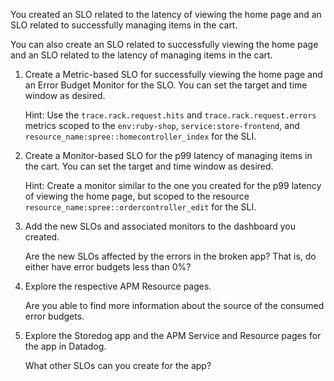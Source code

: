 You created an SLO related to the latency of viewing the home page and an SLO related to successfully managing items in the cart.

You can also create an SLO related to successfully viewing the home page and an SLO related to the latency of managing items in the cart.

1. Create a Metric-based SLO for successfully viewing the home page and an Error Budget Monitor for the SLO. You can set the target and time window as desired.

   Hint: Use the `trace.rack.request.hits` and `trace.rack.request.errors` metrics scoped to the `env:ruby-shop`, `service:store-frontend`, and `resource_name:spree::homecontroller_index` for the SLI.

2. Create a Monitor-based SLO for the p99 latency of managing items in the cart. You can set the target and time window as desired.

   Hint: Create a monitor similar to the one you created for the p99 latency of viewing the home page, but scoped to the resource `resource_name:spree::ordercontroller_edit` for the SLI.

3. Add the new SLOs and associated monitors to the dashboard you created.

   Are the new SLOs affected by the errors in the broken app? That is, do either have error budgets less than 0%?

4. Explore the respective APM Resource pages. 

   Are you able to find more information about the source of the consumed error budgets.

5. Explore the Storedog app and the APM Service and Resource pages for the app in Datadog. 

   What other SLOs can you create for the app?


